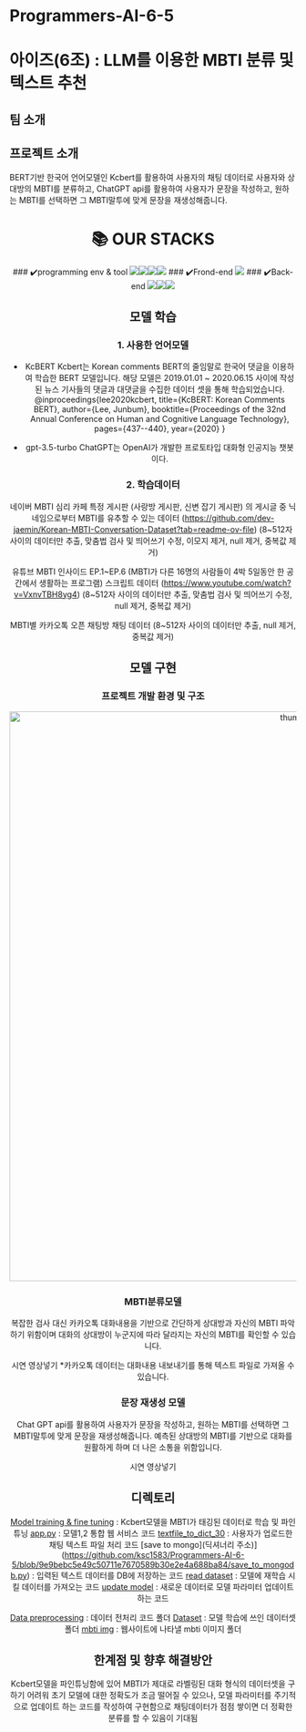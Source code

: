 # Programmers-AI-6-5
# 아이즈(6조) : LLM를 이용한 MBTI 분류 및 텍스트 추천

## 팀 소개

## 프로젝트 소개

BERT기반 한국어 언어모델인 Kcbert를 활용하여 사용자의 채팅 데이터로 사용자와 상대방의 MBTI를 분류하고, ChatGPT api를 활용하여 사용자가 문장을 작성하고, 원하는 MBTI를 선택하면 그 MBTI말투에 맞게 문장을 재생성해줍니다.

<div align=center><h1>📚 OUR STACKS</h1></div>  <div align=center>
### ✔️programming env & tool
<img src="https://img.shields.io/badge/python-3776AB?style=for-the-badge&logo=python&logoColor=white"><img src="https://img.shields.io/badge/jupyter-#F37626?style=for-the-badge&logo=jupyter&logoColor=white"><img src="https://img.shields.io/badge/visualstudiocode-#007ACC?style=for-the-badge&logo=visualstudiocode&logoColor=white"><img src="https://img.shields.io/badge/pytorch-EE4C2C?style=for-the-badge&logo=pytorch&logoColor=white">
### ✔️Frond-end
<img src="https://img.shields.io/badge/fastAPI-#009688?style=for-the-badge&logo=fastAPI&logoColor=white">
### ✔️Back-end
<img src="https://img.shields.io/badge/flask-#000000?style=for-the-badge&logo=flask&logoColor=white"><img src="https://img.shields.io/badge/amazonec2-#FF9900?style=for-the-badge&logo=amazonec2&logoColor=white"><img src="https://img.shields.io/badge/mongodb-#47A248?style=for-the-badge&logo=mongodb&logoColor=white">

  
## 모델 학습

### 1. 사용한 언어모델

- KcBERT
Kcbert는 Korean comments BERT의 줄임말로 한국어 댓글을 이용하여 학습한 BERT 모델입니다.
해당 모델은 2019.01.01 ~ 2020.06.15 사이에 작성된 뉴스 기사들의 댓글과 대댓글을 수집한 데이터 셋을 통해 학습되었습니다.
@inproceedings{lee2020kcbert,
  title={KcBERT: Korean Comments BERT},
  author={Lee, Junbum},
  booktitle={Proceedings of the 32nd Annual Conference on Human and Cognitive Language Technology},
  pages={437--440},
  year={2020}
}

- gpt-3.5-turbo
ChatGPT는 OpenAI가 개발한 프로토타입 대화형 인공지능 챗봇이다.

### 2. 학습데이터

네이버 MBTI 심리 카페 특정 게시판 (사랑방 게시판, 신변 잡기 게시판) 의 게시글 중 닉네임으로부터 MBTI를 유추할 수 있는 데이터 (https://github.com/dev-jaemin/Korean-MBTI-Conversation-Dataset?tab=readme-ov-file)
(8~512자 사이의 데이터만 추출, 맞춤법 검사 및 띄어쓰기 수정, 이모지 제거, null 제거, 중복값 제거)

유튜브 MBTI 인사이드 EP.1~EP.6 (MBTI가 다른 16명의 사람들이 4박 5일동안 한 공간에서 생활하는 프로그램) 스크립트 데이터 (https://www.youtube.com/watch?v=VxnvTBH8yg4)
(8~512자 사이의 데이터만 추출, 맞춤법 검사 및 띄어쓰기 수정, null 제거, 중복값 제거)

MBTI별 카카오톡 오픈 채팅방 채팅 데이터
(8~512자 사이의 데이터만 추출, null 제거, 중복값 제거)

## 모델 구현

### 프로젝트 개발 환경 및 구조

<p align="center">
  <img src="./images/development_process.png" alt="thumbnail" width="1000"/>
</p>

### MBTI분류모델

복잡한 검사 대신 카카오톡 대화내용을 기반으로 간단하게 상대방과 자신의 MBTI 파악하기 위함이며 대화의 상대방이 누군지에 따라 달라지는 자신의 MBTI를 확인할 수 있습니다.

시연 영상넣기
*카카오톡 데이터는 대화내용 내보내기를 통해 텍스트 파일로 가져올 수 있습니다.

### 문장 재생성 모델

Chat GPT api를 활용하여 사용자가 문장을 작성하고, 원하는 MBTI를 선택하면 그 MBTI말투에 맞게 문장을 재생성해줍니다.
예측된 상대방의 MBTI를 기반으로 대화를 원활하게 하며 더 나은 소통을 위함입니다.

시연 영상넣기

## 디렉토리

[Model training & fine tuning](https://github.com/ksc1583/Programmers-AI-6-5/blob/9e9bebc5e49c50711e7670589b30e2e4a688ba84/kc_bert_large.py) : Kcbert모델을 MBTI가 태깅된 데이터로 학습 및 파인튜닝
[app.py](https://github.com/ksc1583/Programmers-AI-6-5/blob/9e9bebc5e49c50711e7670589b30e2e4a688ba84/app.py) : 모델1,2 통합 웹 서비스 코드
[textfile_to_dict_30](https://github.com/ksc1583/Programmers-AI-6-5/blob/9e9bebc5e49c50711e7670589b30e2e4a688ba84/textfile_to_dict_30.py) : 사용자가 업로드한 채팅 텍스트 파일 처리 코드
[save to mongo](딕셔너리 주소)](https://github.com/ksc1583/Programmers-AI-6-5/blob/9e9bebc5e49c50711e7670589b30e2e4a688ba84/save_to_mongodb.py) : 입력된 텍스트 데이터를 DB에 저장하는 코드
[read dataset](https://github.com/ksc1583/Programmers-AI-6-5/blob/9e9bebc5e49c50711e7670589b30e2e4a688ba84/read_last_dataset_db_to_csv.py) : 모델에 재학습 시킬 데이터를 가져오는 코드
[update model](https://github.com/ksc1583/Programmers-AI-6-5/blob/9e9bebc5e49c50711e7670589b30e2e4a688ba84/update_model.py) : 새로운 데이터로 모델 파라미터 업데이트 하는 코드

[Data preprocessing](https://github.com/ksc1583/Programmers-AI-6-5/tree/9e9bebc5e49c50711e7670589b30e2e4a688ba84/data_preprocessing) : 데이터 전처리 코드 폴더
[Dataset](https://github.com/ksc1583/Programmers-AI-6-5/tree/9e9bebc5e49c50711e7670589b30e2e4a688ba84/data_set) : 모델 학습에 쓰인 데이터셋 폴더
[mbti img](https://github.com/ksc1583/Programmers-AI-6-5/tree/9e9bebc5e49c50711e7670589b30e2e4a688ba84/img_mbti) : 웹사이트에 나타낼 mbti 이미지 폴더



## 한계점 및 향후 해결방안

Kcbert모델을 파인튜닝함에 있어 MBTI가 제대로 라벨링된 대화 형식의 데이터셋을 구하기 어려워 초기 모델에 대한 정확도가 조금 떨어질 수 있으나, 모델 파라미터를 주기적으로 업데이트 하는 코드를 작성하여 구현함으로 채팅데이터가 점점 쌓이면 더 정확한 분류를 할 수 있음이 기대됨
